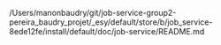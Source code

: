 /Users/manonbaudry/git/job-service-group2-pereira_baudry_projet/_esy/default/store/b/job_service-8ede12fe/install/default/doc/job-service/README.md